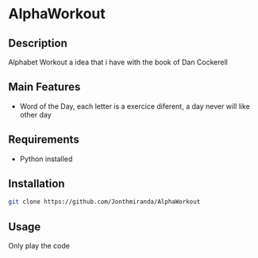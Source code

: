 # AlphaWorkout

 ## Description

 Alphabet Workout a idea that i have with the book of Dan Cockerell

 ## Main Features

 - Word of the Day, each letter is a exercice diferent, a day never will like other day

 ## Requirements

 - Python installed

 ## Installation

 ```bash
 git clone https://github.com/Jonthmiranda/AlphaWorkout
 ```

 ## Usage
 Only play the code
